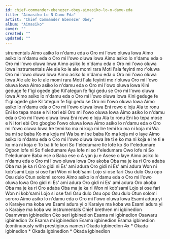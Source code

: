 ```yaml
---
id: chief-commander-ebenezer-obey-aimasiko-lo-n-damu-eda
title: "Aimasiko Lo N Damu Eda"
artist: "Chief Commander Ebenezer Obey"
album: "Aimasiko"
cover: ""
created: ""
updated: ""
---
```


strumentals
Aimo asiko lo n'damu eda o
Oro mi l'owo oluwa lowa
Aimo asiko lo n'damu eda o
Oro mi l'owo oluwa lowa
Aimo asiko lo n'damu eda o
Oro mi l'owo oluwa lowa
Aimo asiko lo n'damu eda o
Oro mi l'owo oluwa lowa
Instrumentals
Ale ale ko le ale momi rara
Moti l'ala feyinti mo r'oluwa
Oro mi l'owo oluwa lowa
Aimo asiko lo n'damu eda o
Oro mi l'owo oluwa lowa
Ale ale ko le ale momi rara
Moti l'ala feyinti mo r'oluwa
Oro mi l'owo oluwa lowa
Aimo asiko lo n'damu eda o
Oro mi l'owo oluwa lowa
Kini geduge fe f'igi ogede gbe
Kil'ategun fe figi gedu se
Oro mi l'owo oluwa lowa
Aimo asiko lo n'damu eda o
Oro mi l'owo oluwa lowa
Kini geduge fe f'igi ogede gbe
Kil'ategun fe figi gedu se
Oro mi l'owo oluwa lowa
Aimo asiko lo n'damu eda o
Oro mi l'owo oluwa lowa
Eni rowo e loju
Ala to ronu
Eni ko tepa mose e
Ni tori ebi
Oro mi l'owo oluwa lowa
Aimo asiko lo n'damu eda o
Oro mi l'owo oluwa lowa
Eni rowo e loju
Ala to ronu
Eni ko tepa mose e
Ni tori ebi
Oro gbogbo l'owo oluwa lowa
Aimo asiko lo n'damu eda o
Oro mi l'owo oluwa lowa
Ire temi ko ma ni koja mi
Ire temi ko ma ni koja mi
Wa ba mi se baba
Ko ma koja mi
Wa ba mi se baba
Ko ma koja mi o laye
Aimo asiko lo n'damu eda o
Oro mi l'owo oluwa lowa
Ire ti e ko ma ni koja e
Ire ti e ko ma ni koja e
To ba ti fe kori
So f'eledumare
Ile lofe ko
So f'eledumare
Ogbon lofe ni
So f'eledumare
Aya lofe ni so f'eledumare
Owo lofe ni
So f'eledumare
Baba ese o
Baba ese o
A yan ju e
Asese o laye
Aimo asiko lo n'damu eda o
Oro mi l'owo oluwa lowa
Oro akoba
Oba ma je ka ri
Oro adaba
Oba ma je ka ri
Oro gidi ni
Es' ami adura
Oro gidi ni
Es' ami adura
Won ni kob'sami
Lojo si ose fari
Won ni kob'sami
Lojo si ose fari
Osu dulo
Osu opo
Osu dulo
Otun solomi sororo
Aimo asiko lo n'damu eda o
Oro mi l'owo oluwa lowa
Oro gidi ni
Es' ami adura
Oro gidi ni
Es' ami adura
Oro akoba
Oba ma je ka ri
Oro adaba
Oba ma je ka ri
Won ni kob'sami
Lojo si ose fari
Won ni kob'sami
Lojo si ose fari
Osu dulo
Osu opo
Osu dulo
Otun solomi sororo
Aimo asiko lo n'damu eda o
Oro mi l'owo oluwa lowa
Esami adura yi o
Karaiye ma koba wa
Esami adura yi o
Karaiye ma koba wa
Esami adura yi o
Karaiye ma koba wa
instrumentals
Chief brethren mi igbinedion
Osamwren igbinedion
Oko seri igbinedion
Esama mi igbinedion
Osawaru igbinedion 2x
Esama mi igbinedion
Esama igbinedion
Esama igbinedion (continuously with prestigious names)
Okada igbinedion 4x
*
Okada igbinedion
*
Okada igbinedion
*
Okada igbinedion